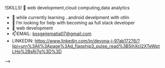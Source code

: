   !SKILLS!
 💬 web development,cloud computing,data analytics
- 🌱 while currently learning ..android develpment with otlin
- 🤔 I’m looking for help with becoming aa full stack developer
- 💬 web development
- 📫EMAIL: kosgeijematia07@gmail.com
-    LINKEDIN: https://www.linkedin.com/in/devona-j-97ab17276/?lipi=urn%3Ali%3Apage%3Ad_flagship3_pulse_read%3B5ihXcI2XTeWptLHq%2BsRi7g%3D%3D



-->
